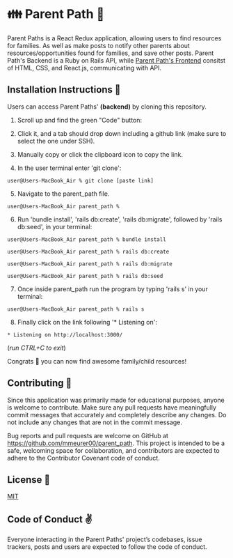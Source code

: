 ## <h1>👪 Parent Path  👶</h1>

 Parent Paths is a React Redux application, allowing users to find resources for families. As well as make posts to notify other parents about resources/opportunities found for families, and save other posts. Parent Path's Backend is a Ruby on Rails API, while [Parent Path's Frontend](https://github.com/mmeurer00/parent_path) consitst of HTML, CSS, and React.js, communicating with API.



## <h2> Installation Instructions 📲</h2>


Users can access Parent Paths' **(backend)** by cloning this repository.

1. Scroll up and find the green "Code" button:

2. Click it, and a tab should drop down including a github link (make sure to select the one under SSH).

3. Manually copy or click the clipboard icon to copy the link.

4. In the user terminal enter 'git clone':

```
user@Users-MacBook_Air % git clone [paste link]
```

5. Navigate to the parent_path file.
```
user@Users-MacBook_Air parent_path % 
```
6. Run 'bundle install', 'rails db:create', 'rails db:migrate', followed by 'rails db:seed', in your terminal:
```
user@Users-MacBook_Air parent_path % bundle install

user@Users-MacBook_Air parent_path % rails db:create

user@Users-MacBook_Air parent_path % rails db:migrate

user@Users-MacBook_Air parent_path % rails db:seed
```
7. Once inside parent_path run the program by typing 'rails s' in your terminal:
```
user@Users-MacBook_Air parent_path % rails s 
```
8. Finally click on the link following '* Listening on':
```
* Listening on http://localhost:3000/
```
(*run CTRL+C to exit*)

Congrats 🎉 you can now find awesome family/child resources! 



## <h2>Contributing 🥰 </h2> 


Since this application was primarily made for educational purposes, anyone is welcome to contribute. Make sure any pull requests have meaningfully commit messages that accurately and completely describe any changes. Do not include any changes that are not in the commit message.

Bug reports and pull requests are welcome on GitHub at https://github.com/mmeurer00/parent_path. This project is intended to be a safe, welcoming space for collaboration, and contributors are expected to adhere to the Contributor Covenant code of conduct.


## <h2>License 🔗 </h2>



[MIT](https://github.com/mmeurer00/parent_path/blob/main/LICENSE)


## <h2>Code of Conduct ✌</h2>


Everyone interacting in the Parent Paths' project’s codebases, issue trackers, posts and users are expected to follow the code of conduct.
